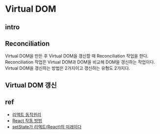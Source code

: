 # Virtual DOM

## intro



## Reconciliation
Virtual DOM을 만든 후 Virtual DOM을 갱신할 때 Reconciliation 작업을 한다. Reconciliation 작업은 Virtual DOM과 DOM을 비교해 DOM을 갱신하는 작업이다. Virtual DOM을 갱신하는 방법은 2가지이고 갱신하는 유형도 2가지다.


## Virtual DOM 갱신



## ref
- [리액트 동작원리](https://d2.naver.com/helloworld/9297403)
- [React 작동 방법](https://d2.naver.com/helloworld/9297403#ch1-2-2)
- [setState가 리액트(React)의 미래이다](https://www.vobour.com/%ED%95%A8%EC%88%98%ED%98%95-setstate%EA%B0%80-%EB%A6%AC%EC%95%A1%ED%8A%B8-react-%EC%9D%98-%EB%AF%B8%EB%9E%98%EC%9D%B4%EB%8B%A4-functiona)